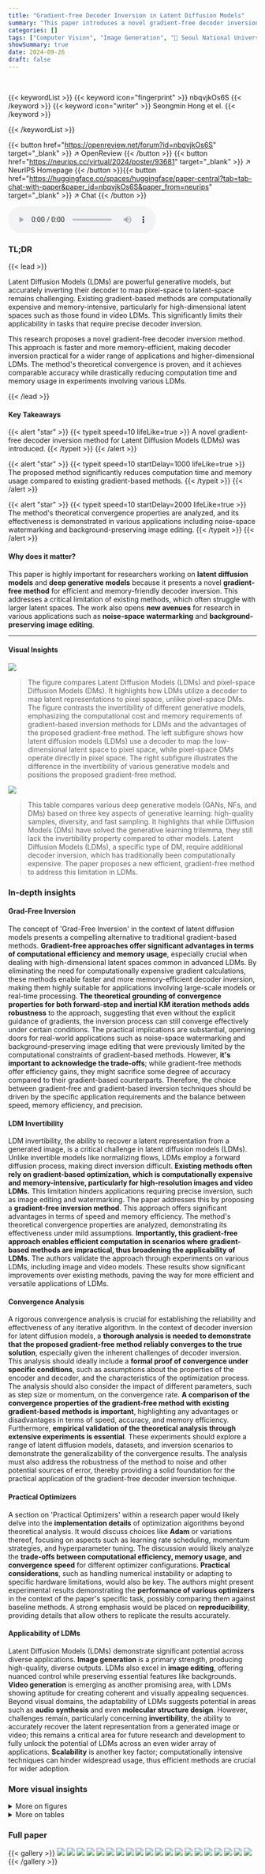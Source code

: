 ```yaml
---
title: "Gradient-free Decoder Inversion in Latent Diffusion Models"
summary: "This paper introduces a novel gradient-free decoder inversion method for latent diffusion models, improving efficiency and memory usage compared to existing gradient-based methods.  The method is theo..."
categories: []
tags: ["Computer Vision", "Image Generation", "🏢 Seoul National University",]
showSummary: true
date: 2024-09-26
draft: false
---
```


<br>

{{< keywordList >}}
{{< keyword icon="fingerprint" >}} nbqvjkOs6S {{< /keyword >}}
{{< keyword icon="writer" >}} Seongmin Hong et el. {{< /keyword >}}
 
{{< /keywordList >}}

{{< button href="https://openreview.net/forum?id=nbqvjkOs6S" target="_blank" >}}
↗ OpenReview
{{< /button >}}
{{< button href="https://neurips.cc/virtual/2024/poster/93681" target="_blank" >}}
↗ NeurIPS Homepage
{{< /button >}}{{< button href="https://huggingface.co/spaces/huggingface/paper-central?tab=tab-chat-with-paper&paper_id=nbqvjkOs6S&paper_from=neurips" target="_blank" >}}
↗ Chat
{{< /button >}}



<audio controls>
    <source src="https://ai-paper-reviewer.com/nbqvjkOs6S/podcast.wav" type="audio/wav">
    Your browser does not support the audio element.
</audio>


### TL;DR


{{< lead >}}

Latent Diffusion Models (LDMs) are powerful generative models, but accurately inverting their decoder to map pixel-space to latent-space remains challenging. Existing gradient-based methods are computationally expensive and memory-intensive, particularly for high-dimensional latent spaces such as those found in video LDMs. This significantly limits their applicability in tasks that require precise decoder inversion.

This research proposes a novel gradient-free decoder inversion method.  This approach is faster and more memory-efficient, making decoder inversion practical for a wider range of applications and higher-dimensional LDMs.  The method's theoretical convergence is proven, and it achieves comparable accuracy while drastically reducing computation time and memory usage in experiments involving various LDMs.

{{< /lead >}}


#### Key Takeaways

{{< alert "star" >}}
{{< typeit speed=10 lifeLike=true >}} A novel gradient-free decoder inversion method for Latent Diffusion Models (LDMs) was introduced. {{< /typeit >}}
{{< /alert >}}

{{< alert "star" >}}
{{< typeit speed=10 startDelay=1000 lifeLike=true >}} The proposed method significantly reduces computation time and memory usage compared to existing gradient-based methods. {{< /typeit >}}
{{< /alert >}}

{{< alert "star" >}}
{{< typeit speed=10 startDelay=2000 lifeLike=true >}} The method's theoretical convergence properties are analyzed, and its effectiveness is demonstrated in various applications including noise-space watermarking and background-preserving image editing. {{< /typeit >}}
{{< /alert >}}

#### Why does it matter?
This paper is highly important for researchers working on **latent diffusion models** and **deep generative models** because it presents a novel **gradient-free method** for efficient and memory-friendly decoder inversion. This addresses a critical limitation of existing methods, which often struggle with larger latent spaces.  The work also opens **new avenues** for research in various applications such as **noise-space watermarking** and **background-preserving image editing**.

------
#### Visual Insights



![](https://ai-paper-reviewer.com/nbqvjkOs6S/figures_2_1.jpg)

> The figure compares Latent Diffusion Models (LDMs) and pixel-space Diffusion Models (DMs).  It highlights how LDMs utilize a decoder to map latent representations to pixel space, unlike pixel-space DMs. The figure contrasts the invertibility of different generative models, emphasizing the computational cost and memory requirements of gradient-based inversion methods for LDMs and the advantages of the proposed gradient-free method. The left subfigure shows how latent diffusion models (LDMs) use a decoder to map the low-dimensional latent space to pixel space, while pixel-space DMs operate directly in pixel space. The right subfigure illustrates the difference in the invertibility of various generative models and positions the proposed gradient-free method.





![](https://ai-paper-reviewer.com/nbqvjkOs6S/tables_1_1.jpg)

> This table compares various deep generative models (GANs, NFs, and DMs) based on three key aspects of generative learning: high-quality samples, diversity, and fast sampling.  It highlights that while Diffusion Models (DMs) have solved the generative learning trilemma, they still lack the invertibility property compared to other models. Latent Diffusion Models (LDMs), a specific type of DM, require additional decoder inversion, which has traditionally been computationally expensive. The paper proposes a new efficient, gradient-free method to address this limitation in LDMs.





### In-depth insights


#### Grad-Free Inversion
The concept of 'Grad-Free Inversion' in the context of latent diffusion models presents a compelling alternative to traditional gradient-based methods.  **Gradient-free approaches offer significant advantages in terms of computational efficiency and memory usage**, especially crucial when dealing with high-dimensional latent spaces common in advanced LDMs.  By eliminating the need for computationally expensive gradient calculations, these methods enable faster and more memory-efficient decoder inversion, making them highly suitable for applications involving large-scale models or real-time processing.  **The theoretical grounding of convergence properties for both forward-step and inertial KM iteration methods adds robustness** to the approach, suggesting that even without the explicit guidance of gradients, the inversion process can still converge effectively under certain conditions. The practical implications are substantial, opening doors for real-world applications such as noise-space watermarking and background-preserving image editing that were previously limited by the computational constraints of gradient-based methods.  However, **it's important to acknowledge the trade-offs**; while gradient-free methods offer efficiency gains, they might sacrifice some degree of accuracy compared to their gradient-based counterparts.  Therefore, the choice between gradient-free and gradient-based inversion techniques should be driven by the specific application requirements and the balance between speed, memory efficiency, and precision.

#### LDM Invertibility
LDM invertibility, the ability to recover a latent representation from a generated image, is a critical challenge in latent diffusion models (LDMs). Unlike invertible models like normalizing flows, LDMs employ a forward diffusion process, making direct inversion difficult.  **Existing methods often rely on gradient-based optimization, which is computationally expensive and memory-intensive, particularly for high-resolution images and video LDMs.**  This limitation hinders applications requiring precise inversion, such as image editing and watermarking.  The paper addresses this by proposing a **gradient-free inversion method**. This approach offers significant advantages in terms of speed and memory efficiency. The method's theoretical convergence properties are analyzed, demonstrating its effectiveness under mild assumptions.  **Importantly, this gradient-free approach enables efficient computation in scenarios where gradient-based methods are impractical, thus broadening the applicability of LDMs.** The authors validate the approach through experiments on various LDMs, including image and video models. These results show significant improvements over existing methods, paving the way for more efficient and versatile applications of LDMs.

#### Convergence Analysis
A rigorous convergence analysis is crucial for establishing the reliability and effectiveness of any iterative algorithm.  In the context of decoder inversion for latent diffusion models, a **thorough analysis is needed to demonstrate that the proposed gradient-free method reliably converges to the true solution**, especially given the inherent challenges of decoder inversion.  This analysis should ideally include a **formal proof of convergence under specific conditions**, such as assumptions about the properties of the encoder and decoder, and the characteristics of the optimization process.  The analysis should also consider the impact of different parameters, such as step size or momentum, on the convergence rate. **A comparison of the convergence properties of the gradient-free method with existing gradient-based methods is important**, highlighting any advantages or disadvantages in terms of speed, accuracy, and memory efficiency.  Furthermore, **empirical validation of the theoretical analysis through extensive experiments is essential**.  These experiments should explore a range of latent diffusion models, datasets, and inversion scenarios to demonstrate the generalizability of the convergence results.  The analysis must also address the robustness of the method to noise and other potential sources of error, thereby providing a solid foundation for the practical application of the gradient-free decoder inversion technique.

#### Practical Optimizers
A section on 'Practical Optimizers' within a research paper would likely delve into the **implementation details** of optimization algorithms beyond theoretical analysis.  It would discuss choices like **Adam** or variations thereof, focusing on aspects such as learning rate scheduling, momentum strategies, and hyperparameter tuning. The discussion would likely analyze the **trade-offs between computational efficiency, memory usage, and convergence speed** for different optimizer configurations.  **Practical considerations**, such as handling numerical instability or adapting to specific hardware limitations, would also be key.  The authors might present experimental results demonstrating the **performance of various optimizers** in the context of the paper's specific task, possibly comparing them against baseline methods.  A strong emphasis would be placed on **reproducibility**, providing details that allow others to replicate the results accurately.

#### Applicability of LDMs
Latent Diffusion Models (LDMs) demonstrate significant potential across diverse applications.  **Image generation** is a primary strength, producing high-quality, diverse outputs.  LDMs also excel in **image editing**, offering nuanced control while preserving essential features like backgrounds.  **Video generation** is emerging as another promising area, with LDMs showing aptitude for creating coherent and visually appealing sequences.  Beyond visual domains, the adaptability of LDMs suggests potential in areas such as **audio synthesis** and even **molecular structure design**.  However, challenges remain, particularly concerning **invertibility**, the ability to accurately recover the latent representation from a generated image or video; this remains a critical area for future research and development to fully unlock the potential of LDMs across an even wider array of applications. **Scalability** is another key factor; computationally intensive techniques can hinder widespread usage, thus efficient methods are crucial for wider adoption.


### More visual insights

<details>
<summary>More on figures
</summary>


![](https://ai-paper-reviewer.com/nbqvjkOs6S/figures_2_2.jpg)

> This figure compares different generative models based on their invertibility and computational cost. (a) illustrates the difference between Latent Diffusion Models (LDMs) and pixel-space Diffusion Models, highlighting the role of the decoder. (b) positions various models along two axes: inversion runtime (x-axis) and inversion error (y-axis). It shows that LDMs, due to their latent space representation, present a greater challenge for decoder inversion compared to pixel-space models.  The authors' proposed gradient-free method is presented as an efficient solution that improves inversion for LDMs.


![](https://ai-paper-reviewer.com/nbqvjkOs6S/figures_5_1.jpg)

> This figure compares latent diffusion models (LDMs) with pixel-space diffusion models in terms of invertibility.  (a) illustrates the core difference: LDMs use a decoder to map latent representations to pixel space, while pixel-space models work directly in pixel space. (b) shows that the introduction of the decoder in LDMs, while efficient for generation, makes inversion more challenging, particularly with gradient-based methods. The authors' proposed gradient-free method addresses this challenge by directly handling the latent-to-pixel space mapping.


![](https://ai-paper-reviewer.com/nbqvjkOs6S/figures_6_1.jpg)

> This figure illustrates the core difference between Latent Diffusion Models (LDMs) and pixel-space Diffusion Models, highlighting the role of the decoder in the inversion process.  Panel (a) shows the architecture difference, emphasizing how LDMs utilize a latent space, while (b) visualizes the trade-off between speed and accuracy for different inversion methods, showcasing the advantage of the proposed gradient-free approach for LDMs.


![](https://ai-paper-reviewer.com/nbqvjkOs6S/figures_8_1.jpg)

> This figure illustrates the core difference between Latent Diffusion Models (LDMs) and pixel-space Diffusion Models (DMs) in terms of invertibility.  (a) shows that LDMs utilize a decoder to map from latent space to pixel space, unlike pixel-space DMs which operate directly in pixel space. (b) highlights that while pixel-space DMs and gradient-based GAN inversion methods rely on iterative gradient descent, making them computationally expensive, the proposed gradient-free decoder inversion method offers a more efficient alternative for LDMs, especially beneficial when dealing with the lossy nature of latent representations in LDMs.


![](https://ai-paper-reviewer.com/nbqvjkOs6S/figures_8_2.jpg)

> This figure shows the relationship between cocoercivity and convergence for three different latent diffusion models using two different algorithms: the vanilla forward step method and the inertial KM iteration.  The x-axis represents the minimum cocoercivity, indicating how well the conditions of Theorems 1 and 2 are met. The y-axis represents convergence speed. Each point represents results from a single instance within the given model and algorithm.


![](https://ai-paper-reviewer.com/nbqvjkOs6S/figures_17_1.jpg)

> This figure shows three confusion matrices, one for each of the three methods used for watermark classification: Encoder, Grad-based, and Grad-free (ours). Each matrix displays the number of correctly and incorrectly classified images for three different watermark types. The Grad-free method achieves comparable performance to the Grad-based method but outperforms the Encoder method.


![](https://ai-paper-reviewer.com/nbqvjkOs6S/figures_17_2.jpg)

> This figure presents the confusion matrices for watermark classification experiments using three different methods: Encoder, Gradient-based, and the proposed Gradient-free method.  Each confusion matrix shows the performance of each method in classifying three different tree-ring watermarks (represented by classes 1, 2, and 3). The results indicate that the Gradient-free method achieves comparable accuracy to the Gradient-based method, and significantly outperforms the Encoder method.


![](https://ai-paper-reviewer.com/nbqvjkOs6S/figures_17_3.jpg)

> This figure shows a qualitative comparison of watermark classification results using different methods: encoder, gradient-based method, shortened gradient-based method, and the proposed gradient-free method.  It demonstrates that the gradient-free method achieves comparable or better accuracy with significantly reduced runtime compared to the gradient-based methods.


![](https://ai-paper-reviewer.com/nbqvjkOs6S/figures_19_1.jpg)

> This figure shows the relationship between cocoercivity and convergence for three different latent diffusion models using two different algorithms (vanilla forward step method and inertial KM iteration). The x-axis represents the minimum cocoercivity value across iterations, indicating whether the optimization process satisfies certain assumptions. The y-axis shows the convergence rate, represented by the distance between the final latent vector and the ground truth. The red line shows a linear fit, helping visualize the overall trend.


</details>




<details>
<summary>More on tables
</summary>


![](https://ai-paper-reviewer.com/nbqvjkOs6S/tables_7_1.jpg)
> This table presents a comparison of the performance of three different decoder inversion methods: Encoder, Gradient-based, and Gradient-free (ours) on two different Latent Diffusion Models (LDMs): Stable Diffusion 2.1 and InstaFlow. The metrics compared are Accuracy, Peak memory usage (GB), and runtime (s). The results show that the proposed Gradient-free method achieves comparable accuracy to the Gradient-based method while significantly reducing both memory usage and runtime.

![](https://ai-paper-reviewer.com/nbqvjkOs6S/tables_9_1.jpg)
> This table compares several deep generative models (GAN, NF, and DM) based on three criteria of the generative learning trilemma (high-quality samples, diversity, and fast sampling) and their invertibility.  It highlights that while Diffusion Models (DMs) have solved the trilemma, they lack invertibility, especially Latent Diffusion Models (LDMs), which necessitate a decoder inversion process. The authors propose a gradient-free method to efficiently address the invertibility issue in LDMs.

![](https://ai-paper-reviewer.com/nbqvjkOs6S/tables_16_1.jpg)
> This table presents the results of decoder inversion experiments conducted on three different latent diffusion models (LDMs): Stable Diffusion 2.1, LaVie, and InstaFlow.  The experiments compare the performance of a gradient-based method and a gradient-free method proposed in the paper.  Different hyperparameters were tested, including different learning rates (0.1 scheduled and 0.01 fixed) and number of iterations (20, 30, 50, 100, 200). The table shows NMSE (Noise reconstruction Mean Squared Error) in dB, number of iterations, runtime in seconds, and peak GPU memory usage in GB for each experiment.  The ± values indicate the 95% confidence intervals.

![](https://ai-paper-reviewer.com/nbqvjkOs6S/tables_16_2.jpg)
> This table compares the performance of three different decoder inversion methods (Encoder, Gradient-based [14], and Gradient-free (ours)) for tree-rings watermark classification in two different Latent Diffusion Models (LDMs).  The metrics compared are accuracy, peak memory usage (in GB), and runtime (in seconds). The results demonstrate that the gradient-free method achieves comparable accuracy to the gradient-based method while significantly reducing both memory usage and runtime.

![](https://ai-paper-reviewer.com/nbqvjkOs6S/tables_16_3.jpg)
> This table presents the results of decoder inversion experiments conducted on three different latent diffusion models (LDMs): Stable Diffusion 2.1, LaVie, and InstaFlow.  The experiments compare the performance of gradient-based and gradient-free decoder inversion methods using different bit precisions (16-bit and 32-bit), learning rates (fixed and scheduled), and numbers of iterations. The metrics reported include NMSE (noise reconstruction mean squared error), the number of iterations, runtime, and peak GPU memory usage. The table provides a detailed comparison to highlight the efficiency gains achieved by the proposed gradient-free method, particularly in terms of reduced memory consumption and runtime, while maintaining comparable accuracy.

![](https://ai-paper-reviewer.com/nbqvjkOs6S/tables_18_1.jpg)
> This table presents the results of ablation studies conducted to evaluate the impact of different optimizers (Vanilla, KM iterations, Adam) and learning rate scheduling strategies on the performance of the decoder inversion method.  The experiment was performed with varying numbers of iterations (20, 30, 50, 100).  The results, measured by NMSE (dB), show that the Adam optimizer consistently outperforms the other methods across all iteration counts, and the learning rate scheduling strategy employed yielded consistently good results across different iteration numbers.

![](https://ai-paper-reviewer.com/nbqvjkOs6S/tables_18_2.jpg)
> This table presents the results of ablation studies conducted to evaluate the impact of different optimizers (vanilla, KM iterations, Adam) and learning rate scheduling methods on the performance of the decoder inversion.  The results, measured in NMSE (dB), are shown for different numbers of iterations (20, 30, 50, 100).  The study demonstrates that the Adam optimizer with the original learning rate scheduling achieves the best performance across all iteration counts.

</details>




### Full paper

{{< gallery >}}
<img src="https://ai-paper-reviewer.com/nbqvjkOs6S/1.png" class="grid-w50 md:grid-w33 xl:grid-w25" />
<img src="https://ai-paper-reviewer.com/nbqvjkOs6S/2.png" class="grid-w50 md:grid-w33 xl:grid-w25" />
<img src="https://ai-paper-reviewer.com/nbqvjkOs6S/3.png" class="grid-w50 md:grid-w33 xl:grid-w25" />
<img src="https://ai-paper-reviewer.com/nbqvjkOs6S/4.png" class="grid-w50 md:grid-w33 xl:grid-w25" />
<img src="https://ai-paper-reviewer.com/nbqvjkOs6S/5.png" class="grid-w50 md:grid-w33 xl:grid-w25" />
<img src="https://ai-paper-reviewer.com/nbqvjkOs6S/6.png" class="grid-w50 md:grid-w33 xl:grid-w25" />
<img src="https://ai-paper-reviewer.com/nbqvjkOs6S/7.png" class="grid-w50 md:grid-w33 xl:grid-w25" />
<img src="https://ai-paper-reviewer.com/nbqvjkOs6S/8.png" class="grid-w50 md:grid-w33 xl:grid-w25" />
<img src="https://ai-paper-reviewer.com/nbqvjkOs6S/9.png" class="grid-w50 md:grid-w33 xl:grid-w25" />
<img src="https://ai-paper-reviewer.com/nbqvjkOs6S/10.png" class="grid-w50 md:grid-w33 xl:grid-w25" />
<img src="https://ai-paper-reviewer.com/nbqvjkOs6S/11.png" class="grid-w50 md:grid-w33 xl:grid-w25" />
<img src="https://ai-paper-reviewer.com/nbqvjkOs6S/12.png" class="grid-w50 md:grid-w33 xl:grid-w25" />
<img src="https://ai-paper-reviewer.com/nbqvjkOs6S/13.png" class="grid-w50 md:grid-w33 xl:grid-w25" />
<img src="https://ai-paper-reviewer.com/nbqvjkOs6S/14.png" class="grid-w50 md:grid-w33 xl:grid-w25" />
<img src="https://ai-paper-reviewer.com/nbqvjkOs6S/15.png" class="grid-w50 md:grid-w33 xl:grid-w25" />
<img src="https://ai-paper-reviewer.com/nbqvjkOs6S/16.png" class="grid-w50 md:grid-w33 xl:grid-w25" />
<img src="https://ai-paper-reviewer.com/nbqvjkOs6S/17.png" class="grid-w50 md:grid-w33 xl:grid-w25" />
<img src="https://ai-paper-reviewer.com/nbqvjkOs6S/18.png" class="grid-w50 md:grid-w33 xl:grid-w25" />
<img src="https://ai-paper-reviewer.com/nbqvjkOs6S/19.png" class="grid-w50 md:grid-w33 xl:grid-w25" />
<img src="https://ai-paper-reviewer.com/nbqvjkOs6S/20.png" class="grid-w50 md:grid-w33 xl:grid-w25" />
{{< /gallery >}}